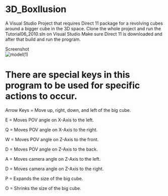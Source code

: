 # 3D_Boxllusion
A Visual Studio Project that requires Direct 11 package for a revolving cubes around a bigger cube in the 3D space.
Clone the whole project and run the Tutorial06_2010.sln on Visual Studio
Make sure Direct 11 is downloaded and after that build and run the program.

Screenshot</br>
![model(1)](https://user-images.githubusercontent.com/38510468/59983412-04581e80-95d4-11e9-956e-ede444911521.png)


# There are special keys in this program to be used for specific actions to occur.

Arrow Keys = Move up, right, down, and left of the big cube.

E = Moves POV angle on X-Axis to the left.

Q = Moves POV angle on X-Axis to the right.

W = Moves POV angle on Z-Axis to the front.

D = Moves POV angle on Z-Axis to the back.

A = Moves camera angle on Z-Axis to the left.

D = Moves camera angle on Z-Axis to the right.

P = Expands the size of the big cube.

O = Shrinks the size of the big cube.
